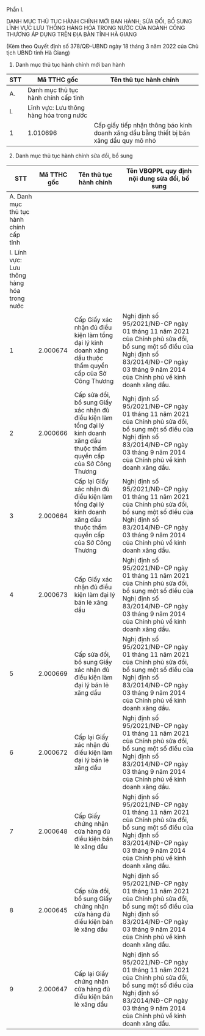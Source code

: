 Phần I.

DANH MỤC THỦ TỤC HÀNH CHÍNH MỚI BAN HÀNH; SỬA ĐỔI, BỔ SUNG LĨNH VỰC LƯU THÔNG HÀNG HÓA TRONG NƯỚC CỦA NGÀNH CÔNG THƯƠNG ÁP DỤNG TRÊN ĐỊA BÀN TỈNH HÀ GIANG

(Kèm theo Quyết định số 378/QĐ-UBND ngày 18 tháng 3 năm 2022 của Chủ tịch UBND tỉnh Hà Giang)

1. Danh mục thủ tục hành chính mới ban hành

| STT | Mã TTHC gốc | Tên thủ tục hành chính |
|---|---|---|
| A. | Danh mục thủ tục hành chính cấp tỉnh | |
| I. | Lĩnh vực: Lưu thông hàng hóa trong nước | |
| 1 | 1.010696 | Cấp giấy tiếp nhận thông báo kinh doanh xăng dầu bằng thiết bị bán xăng dầu quy mô nhỏ |

2. Danh mục thủ tục hành chính sửa đổi, bổ sung

| STT | Mã TTHC gốc | Tên thủ tục hành chính | Tên VBQPPL quy định nội dung sửa đổi, bổ sung |
|---|---|---|---|
| A. Danh mục thủ tục hành chính cấp tỉnh | | | |
| I. Lĩnh vực: Lưu thông hàng hóa trong nước | | | |
| 1 | 2.000674 | Cấp Giấy xác nhận đủ điều kiện làm tổng đại lý kinh doanh xăng dầu thuộc thẩm quyền cấp của Sở Công Thương | Nghị định số 95/2021/NĐ-CP ngày 01 tháng 11 năm 2021 của Chính phủ sửa đổi, bổ sung một số điều của Nghị định số 83/2014/NĐ-CP ngày 03 tháng 9 năm 2014 của Chính phủ về kinh doanh xăng dầu. |
| 2 | 2.000666 | Cấp sửa đổi, bổ sung Giấy xác nhận đủ điều kiện làm tổng đại lý kinh doanh xăng dầu thuộc thẩm quyền cấp của Sở Công Thương | Nghị định số 95/2021/NĐ-CP ngày 01 tháng 11 năm 2021 của Chính phủ sửa đổi, bổ sung một số điều của Nghị định số 83/2014/NĐ-CP ngày 03 tháng 9 năm 2014 của Chính phủ về kinh doanh xăng dầu. |
| 3 | 2.000664 | Cấp lại Giấy xác nhận đủ điều kiện làm tổng đại lý kinh doanh xăng dầu thuộc thẩm quyền cấp của Sở Công Thương | Nghị định số 95/2021/NĐ-CP ngày 01 tháng 11 năm 2021 của Chính phủ sửa đổi, bổ sung một số điều của Nghị định số 83/2014/NĐ-CP ngày 03 tháng 9 năm 2014 của Chính phủ về kinh doanh xăng dầu. |
| 4 | 2.000673 | Cấp Giấy xác nhận đủ điều kiện làm đại lý bán lẻ xăng dầu | Nghị định số 95/2021/NĐ-CP ngày 01 tháng 11 năm 2021 của Chính phủ sửa đổi, bổ sung một số điều của Nghị định số 83/2014/NĐ-CP ngày 03 tháng 9 năm 2014 của Chính phủ về kinh doanh xăng dầu. |
| 5 | 2.000669 | Cấp sửa đổi, bổ sung Giấy xác nhận đủ điều kiện làm đại lý bán lẻ xăng dầu | Nghị định số 95/2021/NĐ-CP ngày 01 tháng 11 năm 2021 của Chính phủ sửa đổi, bổ sung một số điều của Nghị định số 83/2014/NĐ-CP ngày 03 tháng 9 năm 2014 của Chính phủ về kinh doanh xăng dầu. |
| 6 | 2.000672 | Cấp lại Giấy xác nhận đủ điều kiện làm đại lý bán lẻ xăng dầu | Nghị định số 95/2021/NĐ-CP ngày 01 tháng 11 năm 2021 của Chính phủ sửa đổi, bổ sung một số điều của Nghị định số 83/2014/NĐ-CP ngày 03 tháng 9 năm 2014 của Chính phủ về kinh doanh xăng dầu. |
| 7 | 2.000648 | Cấp Giấy chứng nhận cửa hàng đủ điều kiện bán lẻ xăng dầu | Nghị định số 95/2021/NĐ-CP ngày 01 tháng 11 năm 2021 của Chính phủ sửa đổi, bổ sung một số điều của Nghị định số 83/2014/NĐ-CP ngày 03 tháng 9 năm 2014 của Chính phủ về kinh doanh xăng dầu. |
| 8 | 2.000645 | Cấp sửa đổi, bổ sung Giấy chứng nhận cửa hàng đủ điều kiện bán lẻ xăng dầu | Nghị định số 95/2021/NĐ-CP ngày 01 tháng 11 năm 2021 của Chính phủ sửa đổi, bổ sung một số điều của Nghị định số 83/2014/NĐ-CP ngày 03 tháng 9 năm 2014 của Chính phủ về kinh doanh xăng dầu. |
| 9 | 2.000647 | Cấp lại Giấy chứng nhận cửa hàng đủ điều kiện bán lẻ xăng dầu | Nghị định số 95/2021/NĐ-CP ngày 01 tháng 11 năm 2021 của Chính phủ sửa đổi, bổ sung một số điều của Nghị định số 83/2014/NĐ-CP ngày 03 tháng 9 năm 2014 của Chính phủ về kinh doanh xăng dầu. |